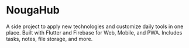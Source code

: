 # NougaHub
A side project to apply new technologies and customize daily tools in one place. Built with Flutter and Firebase for Web, Mobile, and PWA. Includes tasks, notes, file storage, and more.
